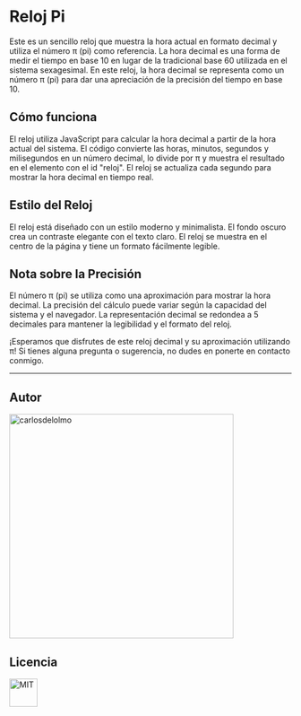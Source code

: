 # Reloj Pi

Este es un sencillo reloj que muestra la hora actual en formato decimal y utiliza el número π (pi) como referencia. La hora decimal es una forma de medir el tiempo en base 10 en lugar de la tradicional base 60 utilizada en el sistema sexagesimal. En este reloj, la hora decimal se representa como un número π (pi) para dar una apreciación de la precisión del tiempo en base 10.

## Cómo funciona

El reloj utiliza JavaScript para calcular la hora decimal a partir de la hora actual del sistema. El código convierte las horas, minutos, segundos y milisegundos en un número decimal, lo divide por π y muestra el resultado en el elemento con el id "reloj". El reloj se actualiza cada segundo para mostrar la hora decimal en tiempo real.

## Estilo del Reloj

El reloj está diseñado con un estilo moderno y minimalista. El fondo oscuro crea un contraste elegante con el texto claro. El reloj se muestra en el centro de la página y tiene un formato fácilmente legible.



## Nota sobre la Precisión

El número π (pi) se utiliza como una aproximación para mostrar la hora decimal. La precisión del cálculo puede variar según la capacidad del sistema y el navegador. La representación decimal se redondea a 5 decimales para mantener la legibilidad y el formato del reloj.

¡Esperamos que disfrutes de este reloj decimal y su aproximación utilizando π! Si tienes alguna pregunta o sugerencia, no dudes en ponerte en contacto conmigo.

---

## Autor

<a href="https://github.com/carlosdelolmo"><img src="https://i.ibb.co/xJ5CRzW/github-profilename-image.png" alt="carlosdelolmo" width="400"/></a>

## Licencia

<a href="https://choosealicense.com/licenses/mit/"><img src="https://upload.wikimedia.org/wikipedia/commons/thumb/0/0c/MIT_logo.svg/1920px-MIT_logo.svg.png" alt="MIT" height="50"/></a>
